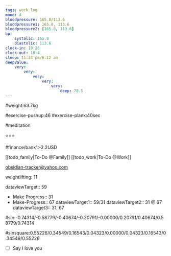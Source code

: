 ```yaml
---
tags: work_log
mood: 4
bloodpressure: 165.8/113.6
bloodpressure1: 165.8, 113.6
bloodpressure2: [165.8, 113.6]
bp:
    systolic: 165.8
    diastolic: 113.6
clock-in: 10:28
clock-out: 18:4
sleep: 11:34 pm/6:12 am
deepValue: 
    very: 
        very: 
            very: 
                very: 
                    very: 
                        deep: 78.5
---
```


#weight:63.7kg

#exercise-pushup:46
#exercise-plank:40sec

#meditation

⭐⭐⭐


#finance/bank1:-2.2USD

[[todo_family|To-Do @Family]]
[[todo_work|To-Do @Work]]

obsidian-tracker@yahoo.com

weightlifting: 11

dataviewTarget:: 59
- Make Progress:: 31
- Make-Progress:: 67
dataviewTarget1:: 59/31
dataviewTarget2:: 31 @ 67
dataviewTarget3:: 31, 67

#sin:-0.74314/-0.58779/-0.40674/-0.20791/-0.00000/0.20791/0.40674/0.58779/0.74314

#sinsquare:0.55226/0.34549/0.16543/0.04323/0.00000/0.04323/0.16543/0.34549/0.55226

- [ ] Say I love you

